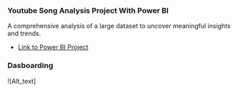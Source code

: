 ### Youtube Song Analysis Project With Power BI
A comprehensive analysis of a large dataset to uncover meaningful insights and trends.
- [Link to Power BI Project](https://app.powerbi.com/groups/me/reports/f517f897-905e-4df0-bd84-978c3f2226a8?ctid=90affe0f-c2a3-4108-bb98-6ceb4e94ef15&pbi_source=linkShare)

### Dasboarding

![Alt_text]
